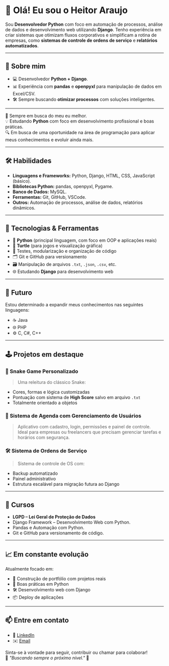 # 👋 Olá! Eu sou o Heitor Araujo

Sou **Desenvolvedor Python** com foco em automação de processos, análise de dados e desenvolvimento web utilizando **Django**. Tenho experiência em criar sistemas que otimizam fluxos corporativos e simplificam a rotina de empresas, como **sistemas de controle de ordens de serviço** e **relatórios automatizados**.

---

## 🚀 **Sobre mim**
- 💻 Desenvolvedor **Python + Django**.
- 📊 Experiência com **pandas** e **openpyxl** para manipulação de dados em Excel/CSV.
- 🛠 Sempre buscando **otimizar processos** com soluções inteligentes.

---

🎯 Sempre em busca do meu eu melhor.  
💡 Estudando **Python** com foco em desenvolvimento profissional e boas práticas.  
🔍 Em busca de uma oportunidade na área de programação para aplicar meus conhecimentos e evoluir ainda mais.

---

## 🛠 **Habilidades**
- **Linguagens e Frameworks:** Python, Django, HTML, CSS, JavaScript (básico).
- **Bibliotecas Python:** pandas, openpyxl, Pygame.
- **Banco de Dados:** MySQL.
- **Ferramentas:** Git, GitHub, VSCode.
- **Outros:** Automação de processos, análise de dados, relatórios dinâmicos.

---

## 🧰 Tecnologias & Ferramentas

- 🐍 **Python** (principal linguagem, com foco em OOP e aplicações reais)
- 🐢 **Turtle** (para jogos e visualização gráfica)
- 🧪 Testes, modularização e organização de código
- 🗂️ Git e GitHub para versionamento
- 🗃️ Manipulação de arquivos `.txt`, `.json`, `.csv`, etc.
- 🌐 Estudando **Django** para desenvolvimento web

---

## 🚀 Futuro

Estou determinado a expandir meus conhecimentos nas seguintes linguagens:

- ☕ Java
- 🌐 PHP
- ⚙️ C, C#, C++

---

## 🕹️ Projetos em destaque

### 🐍 Snake Game Personalizado
> Uma releitura do clássico Snake:
- Cores, formas e lógica customizadas
- Pontuação com sistema de **High Score** salvo em arquivo `.txt`
- Totalmente orientado a objetos

### 📅 Sistema de Agenda com Gerenciamento de Usuários
> Aplicativo com cadastro, login, permissões e painel de controle.  
Ideal para empresas ou freelancers que precisam gerenciar tarefas e horários com segurança.

### 🛠️ Sistema de Ordens de Serviço
> Sistema de controle de OS com:
- Backup automatizado
- Painel administrativo
- Estrutura escalável para migração futura ao Django

---

## 📜 **Cursos**
- **LGPD – Lei Geral de Proteção de Dados**  
- Django Framework – Desenvolvimento Web com Python.  
- Pandas e Automação com Python.  
- Git e GitHub para versionamento de código.

---

## 📈 Em constante evolução

Atualmente focado em:
- 💼 Construção de portfólio com projetos reais
- 🧠 Boas práticas em Python
- 🛠️ Desenvolvimento web com Django
- 📦 Deploy de aplicações

---

## 📫 Entre em contato

- 💼 [LinkedIn](https://www.linkedin.com/in/heitorobaraujo/)
- ✉️ [Email](mailto:hbrandaooliveira4@gmail.com)

Sinta-se à vontade para seguir, contribuir ou chamar para colaborar!  
📍 _"Buscando sempre o próximo nível."_ 🚀
